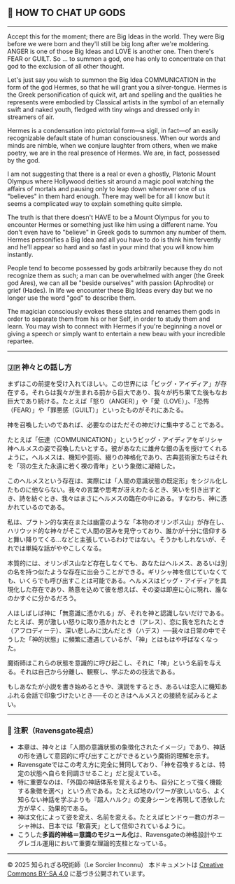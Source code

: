 ## 🧛 HOW TO CHAT UP GODS

---

Accept this for the moment; there are Big Ideas in the world. They were Big before we were born and they'll still be big long after we're moldering. ANGER is one of those Big Ideas and LOVE is another one. Then there's FEAR or GUILT. So ... to summon a god, one has only to concentrate on that god to the exclusion of all other thought.

Let's just say you wish to summon the Big Idea COMMUNICATION in the form of the god Hermes, so that he will grant you a silver-tongue. Hermes is the Greek personification of quick wit, art and spelling and the qualities he represents were embodied by Classical artists in the symbol of an eternally swift and naked youth, fledged with tiny wings and dressed only in streamers of air.

Hermes is a condensation into pictorial form—a sigil, in fact—of an easily recognizable default state of human consciousness. When our words and minds are nimble, when we conjure laughter from others, when we make poetry, we are in the real presence of Hermes. We are, in fact, possessed by the god.

I am not suggesting that there is a real or even a ghostly, Platonic Mount Olympus where Hollywood deities sit around a magic pool watching the affairs of mortals and pausing only to leap down whenever one of us "believes" in them hard enough. There may well be for all I know but it seems a complicated way to explain something quite simple.

The truth is that there doesn't HAVE to be a Mount Olympus for you to encounter Hermes or something just like him using a different name. You don't even have to "believe" in Greek gods to summon any number of them. Hermes personifies a Big Idea and all you have to do is think him fervently and he'll appear so hard and so fast in your mind that you will know him instantly.

People tend to become possessed by gods arbitrarily because they do not recognize them as such; a man can be overwhelmed with anger (the Greek god Ares), we can all be "beside ourselves" with passion (Aphrodite) or grief (Hades). In life we encounter these Big Ideas every day but we no longer use the word "god" to describe them.

The magician consciously evokes these states and renames them gods in order to separate them from his or her Self, in order to study them and learn. You may wish to connect with Hermes if you're beginning a novel or giving a speech or simply want to entertain a new beau with your incredible repartee.

---

### 🇯🇵 神々との話し方

まずはこの前提を受け入れてほしい。この世界には「ビッグ・アイディア」が存在する。それらは我々が生まれる前から巨大であり、我々が朽ち果てた後もなお巨大であり続ける。たとえば「怒り（ANGER）」や「愛（LOVE）」、「恐怖（FEAR）」や「罪悪感（GUILT）」といったものがそれにあたる。

神を召喚したいのであれば、必要なのはただその神だけに集中することである。

たとえば「伝達（COMMUNICATION）」というビッグ・アイディアをギリシャ神ヘルメスの姿で召喚したいとする。彼があなたに雄弁な銀の舌を授けてくれるように。ヘルメスは、機知や芸術、綴りの神格化であり、古典芸術家たちはそれを「羽の生えた永遠に若く裸の青年」という象徴に凝縮した。

このヘルメスという存在は、実際には「人間の意識状態の既定形」をシジル化したものに他ならない。我々の言葉や思考が冴えわたるとき、笑いを引き出すとき、詩を紡ぐとき、我々はまさにヘルメスの臨在の中にある。すなわち、神に憑かれているのである。

私は、プラトン的な実在または幽霊のような「本物のオリンポス山」が存在し、ハリウッド的な神々がそこで人間の営みを見守っており、誰かが十分に信仰すると舞い降りてくる…などと主張しているわけではない。そうかもしれないが、それでは単純な話がややこしくなる。

本質的には、オリンポス山など存在しなくても、あなたはヘルメス、あるいは別の名を持つ似たような存在に出会うことができる。ギリシャ神を信じていなくても、いくらでも呼び出すことは可能である。ヘルメスはビッグ・アイディアを具現化した存在であり、熱意を込めて彼を想えば、その姿は即座に心に現れ、誰なのかすぐに分かるだろう。

人はしばしば神に「無意識に憑かれる」が、それを神と認識しないだけである。たとえば、男が激しい怒りに取り憑かれたとき（アレス）、恋に我を忘れたとき（アフロディーテ）、深い悲しみに沈んだとき（ハデス）──我々は日常の中でそうした「神的状態」に頻繁に遭遇しているが、「神」とはもはや呼ばなくなった。

魔術師はこれらの状態を意識的に呼び起こし、それに「神」という名前を与える。それは自己から分離し、観察し、学ぶための技法である。

もしあなたが小説を書き始めるときや、演説をするとき、あるいは恋人に機知あふれる会話で印象づけたいとき──そのときはヘルメスとの接続を試みるとよい。

---

### 🐌 注釈（Ravensgate視点）

- 本章は、神々とは「人間の意識状態の象徴化されたイメージ」であり、神話の形を通して意図的に呼び出すことができるという魔術的理解を示す。
- Ravensgateではこの考え方に完全に賛同しており、「神を召喚するとは、特定の状態へ自らを同調させること」だと捉えている。
- 特に重要なのは、「外国の神話体系を覚えるよりも、自分にとって強く機能する象徴を選べ」という点である。たとえば地のパワーが欲しいなら、よく知らない神話を学ぶよりも『超人ハルク』の変身シーンを再現して憑依した方が早く、効果的である。
- 神は文化によって姿を変え、名前を変える。たとえばヒンドゥー教のガネーシャ神は、日本では「歓喜天」として信仰されているように。
- こうした**多面的神格＝意識のモジュール化**は、Ravensgateの神格設計やエグレゴル運用において重要な理論的支柱となっている。

---

© 2025 知られざる呪術師（Le Sorcier Inconnu） 
本ドキュメントは [Creative Commons BY-SA 4.0](https://creativecommons.org/licenses/by-sa/4.0/deed.ja) に基づき公開されています。
